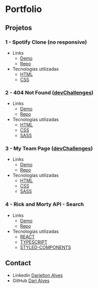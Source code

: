 # Portfolio

## Projetos

### 1 - Spotify Clone (no responsive)
- Links
  - [Demo](https://spotify-clone-homepage.netlify.app/)
  - [Repo](https://github.com/DariAlves/spotify-clone)
- Tecnologias utilizadas
  - [HTML](https://developer.mozilla.org/en-US/docs/Web/HTML)
  - [CSS](https://developer.mozilla.org/en-US/docs/Web/CSS)

### 2 - 404 Not Found ([devChallenges](https://devchallenges.io/challenges/wBunSb7FPrIepJZAg0sY))
- Links
  - [Demo](https://dari-alves-404-not-found.netlify.app/)
  - [Repo](https://github.com/DariAlves/404-not-found)
- Tecnologias utilizadas
  - [HTML](https://developer.mozilla.org/en-US/docs/Web/HTML)
  - [CSS](https://developer.mozilla.org/en-US/docs/Web/CSS)
  - [SASS](https://sass-lang.com/)

### 3 - My Team Page ([devChallenges](https://devchallenges.io/challenges/wBunSb7FPrIepJZAg0sY))
- Links
  - [Demo](https://dari-alves-my-team-page.netlify.app/)
  - [Repo](https://github.com/DariAlves/my-team-page)
- Tecnologias utilizadas
  - [HTML](https://developer.mozilla.org/en-US/docs/Web/HTML)
  - [CSS](https://developer.mozilla.org/en-US/docs/Web/CSS)
  - [SASS](https://sass-lang.com/)
 
 ### 4 - Rick and Morty API - Search
- Links
  - [Demo](https://dari-alves-rick-morty-search.netlify.app/)
  - [Repo](https://github.com/DariAlves/rick-and-morty-api)
- Tecnologias utilizadas
  - [REACT](https://pt-br.reactjs.org/)
  - [TYPESCRIPT](https://www.typescriptlang.org/)
  - [STYLED-COMPONENTS](https://styled-components.com/)
 
## Contact

- Linkedin [Darielton Alves](https://www.linkedin.com/in/darielton-alves/)
- GitHub [Dari Alves](https://github.com/DariAlves)
